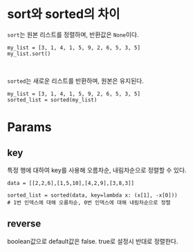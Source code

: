 # sort와 sorted의 차이
`sort`는 원본 리스트를 정렬하며, 반환값은 `None`이다.
```
my_list = [3, 1, 4, 1, 5, 9, 2, 6, 5, 3, 5]
my_list.sort()
```

<br>

`sorted`는 새로운 리스트를 반환하며, 원본은 유지된다.
```
my_list = [3, 1, 4, 1, 5, 9, 2, 6, 5, 3, 5]
sorted_list = sorted(my_list)
```

# Params
## key
특정 행에 대하여 key를 사용해 오름차순, 내림차순으로 정렬할 수 있다.
```
data = [[2,2,6],[1,5,10],[4,2,9],[3,8,3]]

sorted_list = sorted(data, key=lambda x: (x[1], -x[0]))
# 1번 인덱스에 대해 오름차순, 0번 인덱스에 대해 내림차순으로 정렬
```

## reverse
boolean값으로 default값은 false. true로 설정시 반대로 정렬한다.
